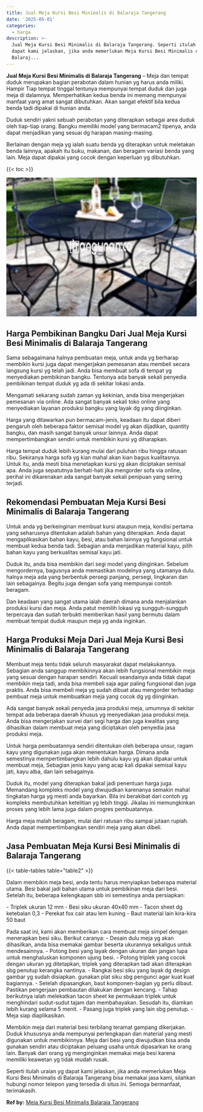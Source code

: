 ```yaml
---
title: Jual Meja Kursi Besi Minimalis di Balaraja Tangerang
date: '2025-05-01'
categories:
  - harga
description: >-
  Jual Meja Kursi Besi Minimalis di Balaraja Tangerang. Seperti itulah uraian yg
  dapat kami jelaskan, jika anda memerlukan Meja Kursi Besi Minimalis di
  Balaraj...
---
```


**Jual Meja Kursi Besi Minimalis di Balaraja Tangerang** – Meja dan tempat duduk merupakan bagian perabotan dalam hunian yg harus anda miliki. Hampir Tiap tempat tinggal tentunya mempunyai tempat duduk dan juga meja di dalamnya. Memperhatikan kedua benda ini memang mempunyai manfaat yang amat sangat dibutuhkan. Akan sangat efektif bila kedua benda tadi dipakai di hunian anda.

Duduk sendiri yakni sebuah perabotan yang diterapkan sebagai area duduk oleh tiap-tiap orang. Bangku memiliki model yang bermacam2 tipenya, anda dapat menjadikan yang sesuai dg harapan masing-masing.

Berlainan dengan meja yg ialah suatu benda yg diterapkan untuk meletakan benda lainnya, apakah itu buku, makanan, dan beragam variasi benda yang lain. Meja dapat dipakai yang cocok dengan keperluan yg dibutuhkan.

{{< toc >}}

![Jual Meja Kursi Besi Minimalis di Balaraja Tangerang](/images/jual-meja-besi-murah27.png)

## Harga Pembikinan Bangku Dari Jual Meja Kursi Besi Minimalis di Balaraja Tangerang

Sama sebagaimana halnya pembuatan meja, untuk anda yg berharap membikin kursi juga dapat mengerjakan pemesanan atau membeli secara langsung kursi yg telah jadi. Anda bisa membuat sofa di tempat yg menyediakan pembikinan bangku. Tentunya ada banyak sekali penyedia pembikinan tempat duduk yg ada di sekitar lokasi anda.

Mengamati sekarang sudah zaman yg kekinian, anda bisa mengerjakan pemesanan via online. Ada sangat banyak sekali toko online yang menyediakan layanan produksi bangku yang layak dg yang diinginkan.

Harga yang ditawarkan pun bermacam-jenis, keadaan itu dapat diberi pengaruh oleh beberapa faktor semisal model yg akan dijadikan, quantity bangku, dan masih sangat banyak unsur lainnya. Anda dapat mempertimbangkan sendiri untuk membikin kursi yg diharapkan.

Harga tempat duduk lebih kurang mulai dari puluhan ribu hingga ratusan ribu. Sekiranya harga sofa yg kian mahal akan kian bagus kualitasnya. Untuk itu, anda mesti bisa menetapkan kursi yg akan diciptakan semisal apa. Anda juga sepatutnya berhati-hati jika mengorder sofa via online, perihal ini dikarenakan ada sangat banyak sekali penipuan yang sering terjadi.

## Rekomendasi Pembuatan Meja Kursi Besi Minimalis di Balaraja Tangerang

Untuk anda yg berkeinginan membuat kursi ataupun meja, kondisi pertama yang seharusnya ditentukan adalah bahan yang diterapkan. Anda dapat mengaplikasikan bahan kayu, besi, atau bahan lainnya yg fungsional untuk membuat kedua benda tadi. Sebagian anda menjadikan material kayu, pilih bahan kayu yang berkualitas semisal kayu jati.

Duduk itu, anda bisa membikin dari segi model yang diinginkan. Sebelum mengordernya, bagusnya anda memastikan modelnya yang utamanya dulu. halnya meja ada yang berbentuk persegi panjang, persegi, lingkaran dan lain sebagainya. Begitu juga dengan sofa yang mempunyai contoh beragam.

Dan keadaan yang sangat utama ialah daerah dimana anda menjalankan produksi kursi dan meja. Anda patut memilih lokasi yg sungguh-sungguh terpercaya dan sudah terbukti memberikan hasil yang bermutu dalam membuat tempat duduk maupun meja yg anda inginkan.

## Harga Produksi Meja Dari Jual Meja Kursi Besi Minimalis di Balaraja Tangerang

Membuat meja tentu tidak seluruh masyarakat dapat melakukannya. Sebagian anda sanggup membikinnya akan lebih fungsional membikin meja yang sesuai dengan harapan sendiri. Kecuali seandainya anda tidak dapat membikin meja tadi, anda bisa membeli saja agar paling fungsional dan juga praktis. Anda bisa membeli meja yg sudah dibuat atau mengorder terhadap pembuat meja untuk membuatkan meja yang cocok dg yg diinginkan.

Ada sangat banyak sekali penyedia jasa produksi meja, umumnya di sekitar tempat ada beberapa daerah khusus yg menyediakan jasa produksi meja. Anda bisa mengerjakan survei dari segi harga dan juga kwalitas yang dihasilkan dalam membuat meja yang diciptakan oleh penyedia jasa produksi meja.

Untuk harga pembuatannya sendiri ditentukan oleh beberapa unsur, ragam kayu yang digunakan juga akan menentukan harga. Dimana anda semestinya mempertimbangkan lebih dahulu kayu yg akan dipakai untuk membuat meja, Sebagian jenis kayu yang acap kali dipakai semisal kayu jati, kayu alba, dan lain sebagainya.

Duduk itu, model yang diterapkan bakal jadi penentuan harga juga. Memandang kompleks model yang diwujudkan karenanya semakin mahal tingkatan harga yg mesti anda bayarkan. Bila ini berakibat dari contoh yg kompleks membutuhkan ketelitian yg lebih tinggi. Jikalau ini memungkinkan proses yang lebih lama juga dalam progres pembuatannya.

Harga meja malah beragam, mulai dari ratusan ribu sampai jutaan rupiah. Anda dapat mempertimbangkan sendiri meja yang akan dibeli.

## Jasa Pembuatan Meja Kursi Besi Minimalis di Balaraja Tangerang

{{< table-tables table="table2" >}}

Dalam membikin meja besi, anda tentu harus menyiapkan beberapa material utama. Besi bakal jadi bahan utama untuk pembikinan meja dari besi. Setelah itu, beberapa kelengkapan sbb ini semestinya anda persiapkan:

\- Triplek ukuran 12 mm - Besi siku ukuran 40x40 mm - Tacon sheet dg ketebalan 0,3 - Perekat fox cair atau lem kuning - Baut material lain kira-kira 50 baut

Pada saat ini, kami akan memberikan cara membuat meja simpel dengan menerapkan besi siku. Berikut caranya: - Desain dulu meja yg akan dihasilkan, anda bisa memakai gambar beserta ukurannya sekaligus untuk mendesainnya. - Potong besi yang layak dengan ukuran dan jangan lupa untuk menghaluskan komponen ujung besi. - Potong triplek yang cocok dengan ukuran yg ditetapkan, triplek yang diterapkan tadi akan diterapkan sbg penutup kerangka nantinya. - Rangkai besi siku yang layak dg design gambar yg sudah disiapkan. gunakan plat siku sbg pengunci agar kuat kuat bagiannya. - Setelah dipasangkan, baut komponen-bagian yg perlu dibaut. Pastikan pengerjaan pembautan dilakukan dengan kencang. - Tahap berikutnya ialah melekatkan tacon sheet ke permukaan triplek untuk menghindari sudut-sudut tajam dan membahayakan. Sesudah itu, diamkan lebih kurang selama 5 menit. - Pasang juga triplek yang lain sbg penutup. - Meja siap diaplikasikan.

Membikin meja dari material besi terbilang teramat gampang dikerjakan. Duduk khususnya anda mempunyai perlengkapan dan material yang mesti digunakan untuk membikinnya. Meja dari besi yang diwujudkan bisa anda gunakan sendiri atau diciptakan peluang usaha untuk dipasarkan ke orang lain. Banyak dari orang yg menginginkan memakai meja besi karena memiliki keawetan yg tidak mudah rusak.

Seperti itulah uraian yg dapat kami jelaskan, jika anda memerlukan Meja Kursi Besi Minimalis di Balaraja Tangerang bisa memakai jasa kami, silahkan hubungi nomor telepon yang tersedia di situs ini. Semoga bermanfaat, terimakasih.

**Ref by:** [Meja Kursi Besi Minimalis Balaraja Tangerang](https://id.wikipedia.org/wiki/Meja)
